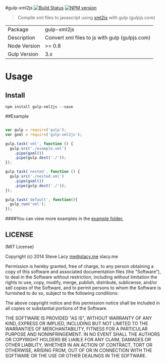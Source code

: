 #gulp-xml2js
[![Build Status](https://travis-ci.org/stevelacy/gulp-xml2js.png?branch=master)](https://travis-ci.org/stevelacy/gulp-xml2js)
[![NPM version](https://badge.fury.io/js/gulp-xml2js.png)](http://badge.fury.io/js/gulp-xml2js)

> Compile xml files to javascript using [xml2js](https://github.com/Leonidas-from-XIV/node-xml2js) with gulp (gulpjs.com)

<table>
<tr> 
<td>Package</td><td>gulp-xml2js</td>
</tr>
<tr>
<td>Description</td>
<td>Convert xml files to js with gulp (gulpjs.com)</td>
</tr>
<tr>
<td>Node Version</td>
<td>>= 0.8</td>
</tr>
<tr>
<td>Gulp Version</td>
<td>3.x</td>
</tr>
</table>

# Usage

## Install

```
npm install gulp-xml2js --save
```
##Example

```javascript

var gulp = require('gulp');
var gxml = require('gulp-xml2js');

gulp.task('xml', function () {
  gulp.src('./example.xml')
    .pipe(gxml())
    .pipe(gulp.dest('./'));
});

gulp.task('nested', function () {
  gulp.src('./nested.xml')
    .pipe(gxml())
    .pipe(gulp.dest('./'));
});

gulp.task('default', function(){
  gulp.run('xml');
});

```

####You can view more examples in the [example folder.](https://github.com/stevelacy/gulp-xml2js/tree/master/examples)



## LICENSE

(MIT License)

Copyright (c) 2014 Steve Lacy <me@slacy.me> slacy.me

Permission is hereby granted, free of charge, to any person obtaining
a copy of this software and associated documentation files (the
"Software"), to deal in the Software without restriction, including
without limitation the rights to use, copy, modify, merge, publish,
distribute, sublicense, and/or sell copies of the Software, and to
permit persons to whom the Software is furnished to do so, subject to
the following conditions:

The above copyright notice and this permission notice shall be
included in all copies or substantial portions of the Software.

THE SOFTWARE IS PROVIDED "AS IS", WITHOUT WARRANTY OF ANY KIND,
EXPRESS OR IMPLIED, INCLUDING BUT NOT LIMITED TO THE WARRANTIES OF
MERCHANTABILITY, FITNESS FOR A PARTICULAR PURPOSE AND
NONINFRINGEMENT. IN NO EVENT SHALL THE AUTHORS OR COPYRIGHT HOLDERS BE
LIABLE FOR ANY CLAIM, DAMAGES OR OTHER LIABILITY, WHETHER IN AN ACTION
OF CONTRACT, TORT OR OTHERWISE, ARISING FROM, OUT OF OR IN CONNECTION
WITH THE SOFTWARE OR THE USE OR OTHER DEALINGS IN THE SOFTWARE.
